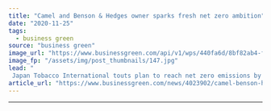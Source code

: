 ```yaml
---
title: "Camel and Benson & Hedges owner sparks fresh net zero ambition"
date: "2020-11-25"
tags: 
  - business green
source: "business green"
image_url: "https://www.businessgreen.com/api/v1/wps/440fa6d/8bf82ab4-f2d6-4a36-83e3-1b6adcfa5584/5/irina-iriser-Pdty4SxW-2E-unsplash-185x114.jpg"
image_fp: "/assets/img/post_thumbnails/147.jpg"
lead: "
 Japan Tobacco International touts plan to reach net zero emissions by end of decade through fleet electrification, energy efficiency measures, and transition to clean energy ..."
article_url: "https://www.businessgreen.com/news/4023902/camel-benson-hedges-owner-sparks-fresh-net-zero-ambition"
---
```


---
